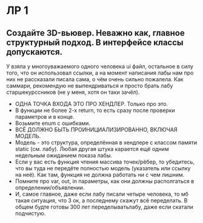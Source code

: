 # ЛР 1
## Создайте 3D-вьювер. Неважно как, главное структурный подход. В интерфейсе классы допускаются.

У взяла у многоуважаемого одного человека ui файл, остальное в силу того, что он использовал ссылки, а на момент написания лабы нам про них не рассказали 
писала сама, о чём очень сильно пожалела. Как саммари, рекомендую не выпендриваться и просто брать лабу старшекурссников (не у меня, хотя он таки зачёл).

* ОДНА ТОЧКА ВХОДА ЭТО ПРО ХЕНДЛЕР. Только про это. 
* В функции не более 2-х return, то есть сразу после проверки параметров и в конце.
* Возьмите enum с ошибками.
* ВСЁ ДОЛЖНО БЫТЬ ПРОИНИЦИАЛИЗИРОВАННО, ВКЛЮЧАЯ МОДЕЛЬ.
* Модель - это структура, определённая в хендлере с классом памяти static (см. лабу). Любая другая штука карается ещё одним недельным ожиданием показа лабы.
* Если у вас есть функция чтения массива точек/рёбер, то убедитесь, что вы туда не передёте полностью модель (указатель или ссылку на неё). Как там, функция не должна работать ни с чем лишним.
* Помните про var, out, in параметры, как они должны располгаться в определении/объявлении.
* И, самое главное, даже если лабу писали четыре человека, то мб такая ситуация, что 3 ок, а последнему скажут всё переделать. В общем будте готовы 300 лет переделыватьлабу, даже если скатали подчистую.

